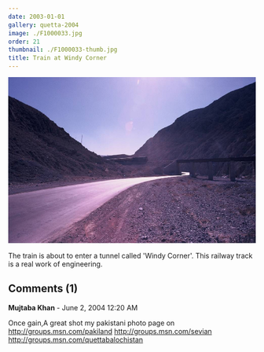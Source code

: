 ```yaml
---
date: 2003-01-01
gallery: quetta-2004
image: ./F1000033.jpg
order: 21
thumbnail: ./F1000033-thumb.jpg
title: Train at Windy Corner
---
```


![Train at Windy Corner](./F1000033.jpg)

The train is about to enter a tunnel called 'Windy Corner'. This railway track is a real work of engineering.

<div id="comments">

## Comments (1)

<div id="comment">

**Mujtaba Khan** - June  2, 2004 12:20 AM

Once gain,A great shot
my pakistani photo page on <http://groups.msn.com/pakiland>
<http://groups.msn.com/sevian>
<http://groups.msn.com/quettabalochistan>

</div>

</div>